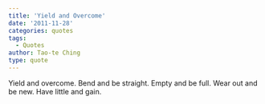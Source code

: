```yaml
---
title: 'Yield and Overcome'
date: '2011-11-28'
categories: quotes
tags:
  - Quotes
author: Tao-te Ching
type: quote
---
```


Yield and overcome. Bend and be straight. Empty and be full. Wear out and be new. Have little and gain.
